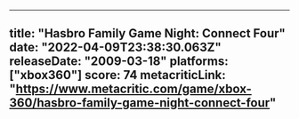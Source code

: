 
---
title: "Hasbro Family Game Night: Connect Four"
date: "2022-04-09T23:38:30.063Z"
releaseDate: "2009-03-18"
platforms: ["xbox360"]
score: 74
metacriticLink: "https://www.metacritic.com/game/xbox-360/hasbro-family-game-night-connect-four"
---
